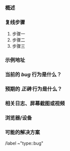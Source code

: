 <!---
请在编写议题前仔细阅读说明

在创建议题前, 请通过关键词在议题列表中搜索是否已经存在对应议题，你也可以使用 "type::bug" 标签筛选:

- https://git-devops.opencsg.com/product/community/open-portal/-/issues/?sort=created_date&state=opened&label_name%5B%5D=type%3A%3Abug

并验证你要提交的问题是否重复。
--->

### 概述

<!-- 简明扼要地总结遇到的 bug，影响以及发生的频率 -->

### 复线步骤

<!-- 描述如何重现问题 - 这一点非常重要。请使用有序列表。 -->

1. 步骤一
2. 步骤二
3. 步骤三

### 示例地址

<!-- 如果可以的话请将出现问题的页面或者功能访问地址贴在这里 -->

### 当前的 *bug* 行为是什么？

<!-- 描述实际发生的情况 -->

### 预期的 *正确* 行为是什么？

<!-- 描述一下你应该预期看到的内容 -->

### 相关日志、屏幕截图或视频

<!-- 粘贴任何相关日志 - 请使用代码块 (```) 来格式化控制台输出、日志和代码，否则很难阅读。 -->

### 浏览器/设备

<!-- 如 Chrome、Firefox、Safari、Edge 等，或具体设备型号 -->

</pre>
</details>

### 可能的解决方案

<!-- 如果可以，请链接到可能导致问题的代码行。 -->

/label ~"type::bug"

